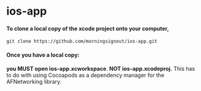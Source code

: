 # ios-app

#### To clone a local copy of the xcode project onto your computer,
`git clone https://github.com/morningsignout/ios-app.git`


#### Once you have a local copy:
**you MUST open ios-app.xcworkspace**. **NOT ios-app.xcodeproj.** This has to do with using Cocoapods as a dependency manager for the AFNetworking library.
